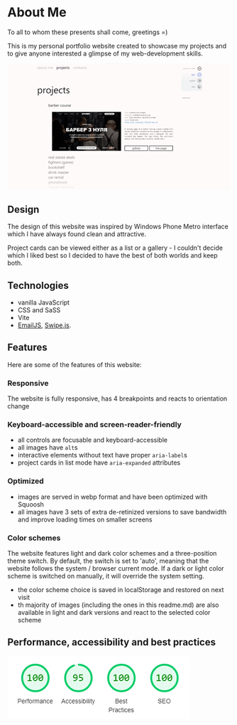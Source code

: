 # About Me

To all to whom these presents shall come, greetings =)

This is my personal portfolio website created to showcase my projects and to give anyone interested a glimpse of my web-development skills.

<picture>
  <source media="(prefers-color-scheme: light)" srcset="./src/images/readme/mobile/screenshot_light_1x.webp 1x, ./src/images/readme/mobile/screenshot_light_2x.webp 2x">

   <source media="(prefers-color-scheme: light) and (min-width: 768px)" srcset="./src/images/readme/desktop/screenshot_light_1x.webp 1x, ./src/images/readme/desktop/screenshot_light_2x.webp 2x">

   <source media="(prefers-color-scheme: dark)" srcset="./src/images/readme/mobile/screenshot_dark_1x.webp 1x, ./src/images/readme/mobile/screenshot_dark_2x.webp 2x">

   <source media="(prefers-color-scheme: dark) and (min-width: 768px)" srcset="./src/images/readme/desktop/screenshot_dark_1x.webp 1x, ./src/images/readme/desktop/screenshot_dark_2x.webp 2x">

  <img alt="A screenshot of my website's Projects page with the project gallery in list presentation. The first project card is expanded, revealing the live page screenshot, project description and links to its GitHub page and live page." src="./src/images/readme/screenshot_light_1x.webp">
</picture>

## Design

The design of this website was inspired by Windows Phone Metro interface which I have always found clean and attractive.

Project cards can be viewed either as a list or a gallery - I couldn't decide which I liked best so I decided to have the best of both worlds and keep both.

## Technologies

- vanilla JavaScript
- CSS and SaSS
- Vite
- [EmailJS](https://www.emailjs.com/), [Swipe.js](https://github.com/lyfeyaj/swipe).

## Features

Here are some of the features of this website:

### Responsive

The website is fully responsive, has 4 breakpoints and reacts to orientation change

### Keyboard-accessible and screen-reader-friendly

- all controls are focusable and keyboard-accessible
- all images have `alt`s
- interactive elements without text have proper `aria-label`s
- project cards in list mode have `aria-expanded` attributes

### Optimized

- images are served in webp format and have been optimized with Squoosh
- all images have 3 sets of extra de-retinized versions to save bandwidth and improve loading times on smaller screens

### Color schemes

The website features light and dark color schemes and a three-position theme switch. By default, the switch is set to 'auto', meaning that the website follows the system / browser current mode. If a dark or light color scheme is switched on manually, it will override the system setting.

- the color scheme choice is saved in localStorage and restored on next visit
- th majority of images (including the ones in this readme.md) are also available in light and dark versions and react to the selected color scheme

## Performance, accessibility and best practices

<picture>
  <source media="(prefers-color-scheme: light)" srcset="./src/images/readme/lighthouse_light.webp">

   <source media="(prefers-color-scheme: dark)" srcset="./src/images/readme/lighthouse_dark.webp">

  <img alt="A screenshot of my website's Lighthouse report with the following ratings: Performance: 100, Accessibility: 95, Best Practices: 100, SEO: 100." src="./src/images/readme/lighthouse_light.webp">
</picture>

